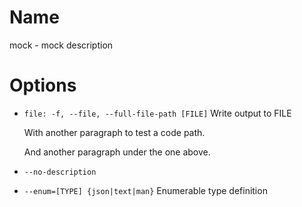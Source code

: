 # Name

mock - mock description

# Options

* `file: -f, --file, --full-file-path [FILE]` Write output to FILE
    
    With another paragraph to test a code path.

    And another paragraph under the one above.
* `--no-description`
* `--enum=[TYPE] {json|text|man}` Enumerable type definition
